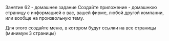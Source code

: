 Занятие 62 - домашнее задание
Создайте приложение - домашнюю страницу с информацией о вас, вашей фирме, любой другой компании, или вообще на произвольную тему.

 

Для этого создайте меню, в котором будут ссылки на все страницы (минимум 3 страницы)